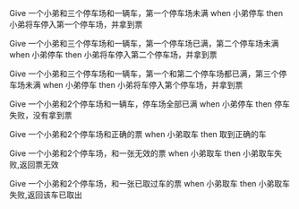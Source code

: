 Give 一个小弟和三个停车场和一辆车，第一个停车场未满
when 小弟停车 
then 小弟将车停入第一个停车场，并拿到票

Give 一个小弟和三个停车场和一辆车，第一个停车场已满，第二个停车场未满
when 小弟停车 
then 小弟将车停入第二个停车场，并拿到票

Give 一个小弟和三个停车场和一辆车，第一个和第二个停车场都已满，第三个停车场未满
when 小弟停车 
then 小弟将车停入第个停车场，并拿到票

Give 一个小弟和2个停车场和一辆车，停车场全部已满 
when 小弟停车
then 停车失败，没有拿到票

Give 一个小弟和2个停车场和正确的票
when 小弟取车
then 取到正确的车

Give 一个小弟和2个停车场，和一张无效的票
when 小弟取车
then 小弟取车失败,返回票无效

Give 一个小弟和2个停车场，和一张已取过车的票
when 小弟取车
then 小弟取车失败,返回该车已取出




 